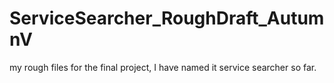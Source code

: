 # ServiceSearcher_RoughDraft_AutumnV
my rough files for the final project, I have named it service searcher so far.
